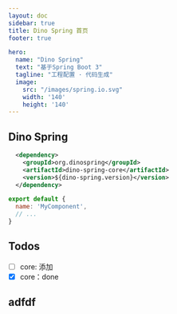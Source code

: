 ```yaml
---
layout: doc
sidebar: true
title: Dino Spring 首页
footer: true

hero:
  name: "Dino Spring"
  text: "基于Spring Boot 3"
  tagline: "工程配置 · 代码生成"
  image:
    src: "/images/spring.io.svg"
    width: '140'
    height: '140'
---
```

<script setup>
import { VPHomeHero } from 'vitepress/theme'
</script>

<VPHomeHero  style="padding-left:0" />

## Dino Spring

```xml
  <dependency>
    <groupId>org.dinospring</groupId>
    <artifactId>dino-spring-core</artifactId>
    <version>${dino-spring.version}</version>
  </dependency>
```

```js
export default {
  name: 'MyComponent',
  // ...
}
```

## Todos
* [ ] core: 添加
* [x] core：done

## adfdf
